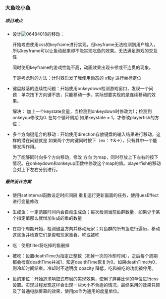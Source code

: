 ### 大鱼吃小鱼

##### 项目难点

+ 设计![06484018](C:/Users/Maysion/AppData/Local/Temp/SGPicFaceTpBq/5304/06484018.png)的移动：

  开始考虑使用css的keyframe进行实现，但keyframe无法检测到用户输入，所以keyframe可以让鱼动起来却不能实现吃鱼的效果。无法满足游戏的交互性

  同时使用keyframe的游戏性能不高，动画效果出现卡顿或不连贯的现象。

  于是考虑别的方法：计时器启发了我使用动态的 x和y 进行坐标定位

+ 键盘敲落的连续性问题：开始使用onkeydown检测游戏窗口，发现一个问题：单次按下方向键不放，只能移动一步。实际想要实现的是连续移动的效果。

  解决： 加上一个keystate变量，当检测到onkeydown时修改为1；检测到onkeyup修改为0. 在每个循环周期 如果keystate = 1，才修改playerfish的方位；

+ 多个方向键组合的移动：开始使用direction存放键盘的输入结果进行移动，这样的潜在问题就是 如果两个方向键同时按下（ex：↑&→），只有其中一个能够发挥作用。

  为了能够同时向多个方向移动，修改 方向 为map，同时存放上下左右的按下情况。在onkeydown和onkeyup函数中修改这个map的值。playerfish的移动会对上下左右分别进行。

##### 最终设计方案

+ 使用setInterval函数设定时间间隔 重复运行更新画面的任务，使用uesEffect进行变量修改

+ 生成鱼：一定范围时间内会自动生成鱼；每次检测当前鱼群数量，如果少于某个指定值那么就增加生成的鱼的数量 
+ 在每个周期开始，检测键盘方向并移动玩家；对鱼群的所有鱼进行遍历，移动这些鱼并检查它们是否和玩家重叠，吃或被吃
+ 吃：使用filter将吃掉的鱼删掉
+ 被吃：设置deathTime为指定正整数（死掉一次的冷却时间），之后每个周期都会检查deathTime并减1，知道dealthTime恢复为0。如果deathTime为0，则冷却时间结束。冷却时不透明度 opacity 降低，吃和被吃的功能被停用。
+ 鱼的定位：开始追求响应式布局的实现效果，使用了屏幕比例的单位进行css设置。实现过程发现这样会出现一些大小不合适的情况。最终采用的效果只顾及了普通电脑屏幕的效果，使用px作为通用的度量单位。

